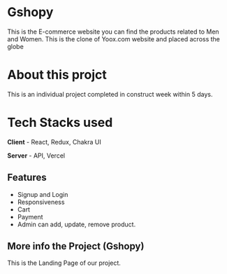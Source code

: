 # Gshopy
This is the E-commerce website you can find the products related to Men and Women. This is the clone of Yoox.com website and placed across the globe

# About this projct
  This is an individual project completed in construct week within 5 days.
  
# Tech Stacks used
  **Client** - React, Redux, Chakra UI
  
  **Server** - API, Vercel
  
## Features
- Signup and Login
- Responsiveness
- Cart 
- Payment
- Admin can add, update, remove product.

## More info the Project (Gshopy)


This is the Landing Page of our project. 
